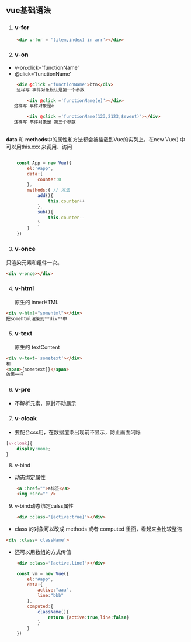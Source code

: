 ## vue基础语法

1. ### v-for 

```html
    <div v-for = '(item,index) in arr'></div>
```


2. ### v-on
- v-on:click='functionName'
- @click='functionName' 


```html
    <div @click ='functionName'>btn</div>
	这样写 事件对象默认是第一个参数

		<div @click ='functionName(e)'></div>
   这样写 事件对象是e

		<div @click ='functionName(123,2123,$event)'></div>
   这样写 事件对象是 第三个参数
	
```


 **data** 和 **methods**中的属性和方法都会被挂载到Vue的实列上，在new Vue() 中可以用this.xxx 来调用、访问

```js

    const App = new Vue({
        el:'#app',
        data:{
            counter:0
        },
        methods:{ // 方法
            add(){
                this.counter++
            },
            sub(){
                this.counter--
            }
        }
    })
```

3. ### v-once

只渲染元素和组件一次。
```html
<div v-once></div>
```

4. ### v-html
    原生的  innerHTML
```html
<div v-html="somehtml"></div>
把somehtml渲染到**div**中
```
5. ### v-text
    原生的 textContent

  ```html
  <div v-text='sometext'></div>
  和
  <span>{sometext}}</span>
  效果一样
  ```
6. ### v-pre 
- 不解析元素，原封不动展示

7. ### v-cloak

- 要配合css用，在数据渲染出现前不显示，防止画面闪烁
```css
[v-cloak]{
    display:none;
}
```

8. v-bind 
- 动态绑定属性
```html
    <a :href="">a标签</a>
    <img :src="" />
```
9. v-bind动态绑定calss属性
```html
    <div :class='{active:true}'></div>
```
- class 的对象可以改成 methods 或者 computed 里面，看起来会比较整洁
```html
<div :class='className'>
```

- 还可以用数组的方式传值
```html
    <div :class='[active,line]'></div>
```
```js
    const vm = new Vue({
        el:"#app",
        data:{
            active:"aaa",
            line:"bbb"
        },
        computed:{
            className(){
                return {active:true,line:false}
            }
        }
    })
```